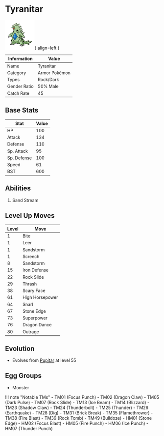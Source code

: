 # Tyranitar

![Tyranitar](../images/pokemon/248.png){ align=left }

| Information | Value |
|------------|--------|
| Name | Tyranitar |
| Category | Armor Pokémon |
| Types | Rock/Dark |
| Gender Ratio | 50% Male |
| Catch Rate | 45 |

## Base Stats

| Stat | Value |
|------|-------|
| HP | 100 |
| Attack | 134 |
| Defense | 110 |
| Sp. Attack | 95 |
| Sp. Defense | 100 |
| Speed | 61 |
| BST | 600 |

## Abilities
1. Sand Stream

## Level Up Moves
| Level | Move |
|-------|------|
| 1 | Bite |
| 1 | Leer |
| 1 | Sandstorm |
| 1 | Screech |
| 8 | Sandstorm |
| 15 | Iron Defense |
| 22 | Rock Slide |
| 29 | Thrash |
| 38 | Scary Face |
| 61 | High Horsepower |
| 64 | Snarl |
| 67 | Stone Edge |
| 73 | Superpower |
| 76 | Dragon Dance |
| 80 | Outrage |

## Evolution
- Evolves from [Pupitar](247-pupitar.md) at level 55

## Egg Groups
- Monster

!!! note "Notable TMs"
    - TM01 (Focus Punch)
    - TM02 (Dragon Claw)
    - TM05 (Dark Pulse)
    - TM07 (Rock Slide)
    - TM13 (Ice Beam)
    - TM14 (Blizzard)
    - TM23 (Shadow Claw)
    - TM24 (Thunderbolt)
    - TM25 (Thunder)
    - TM26 (Earthquake)
    - TM28 (Dig)
    - TM31 (Brick Break)
    - TM35 (Flamethrower)
    - TM38 (Fire Blast)
    - TM39 (Rock Tomb)
    - TM49 (Bulldoze)
    - HM01 (Stone Edge)
    - HM02 (Focus Blast)
    - HM05 (Fire Punch)
    - HM06 (Ice Punch)
    - HM07 (Thunder Punch)
